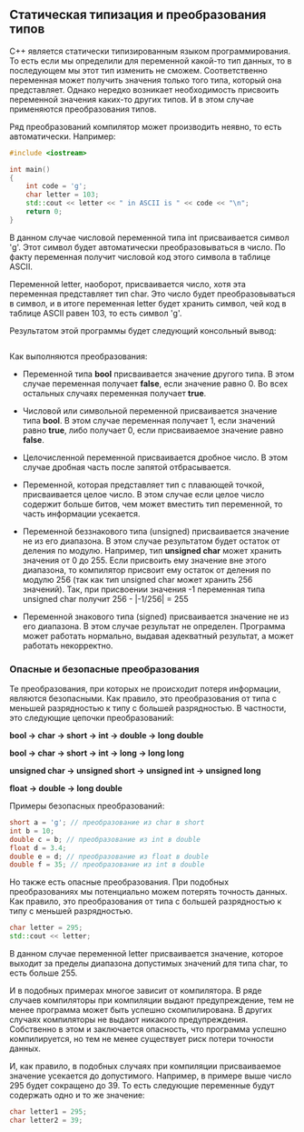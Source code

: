 ## Статическая типизация и преобразования типов

С++ является статически типизированным языком программирования. То есть если мы определили для переменной какой-то тип данных, то в 
последующем мы этот тип изменить не сможем. Соответственно переменная может получить значения только того типа, который она представляет. 
Однако нередко возникает необходимость присвоить переменной значения каких-то других типов. И в этом случае применяются преобразования типов.

Ряд преобразований компилятор может производить неявно, то есть автоматически. Например:

```cpp
#include <iostream>

int main()
{
    int code = 'g';
    char letter = 103;
    std::cout << letter << " in ASCII is " << code << "\n";
    return 0;
}
```

В данном случае числовой переменной типа int присваивается символ 'g'. Этот символ будет автоматически преобразовываться в число. По факту переменная получит 
числовой код этого символа в таблице ASCII.

Переменной letter, наоборот, присваивается число, хотя эта переменная представляет тип char. Это число будет преобразовываться в символ, и в итоге переменная 
letter будет хранить символ, чей код в таблице ASCII равен 103, то есть символ 'g'.

Результатом этой программы будет следующий консольный вывод:

```

```

Как выполняются преобразования:

- Переменной типа **bool** присваивается значение другого типа. В этом случае переменная получает **false**, если значение равно 0. Во 
всех остальных случаях переменная получает **true**.

- Числовой или символьной переменной присваивается значение типа **bool**. В этом случае переменная получает 1, если значений равно 
**true**, либо получает 0, если присваиваемое значение равно **false**.

- Целочисленной переменной присваивается дробное число. В этом случае дробная часть после запятой отбрасывается.

- Переменной, которая представляет тип с плавающей точкой, присваивается целое число. В этом случае если целое число содержит больше битов, чем может вместить тип переменной, 
то часть информации усекается.

- Переменной беззнакового типа (unsigned) присваивается значение не из его диапазона. 
В этом случае результатом будет остаток от деления по модулю. Например, тип **unsigned char** может хранить значения от 0 до 255. 
Если присвоить ему значение вне этого диапазона, то компилятор присвоит ему остаток от деления по модулю 256 (так как тип unsigned char может хранить 256 значений). 
Так, при присвоении значения -1 переменная типа unsigned char получит 256 - |-1/256| = 255

- Переменной знакового типа (signed) присваивается значение не из его диапазона. 
В этом случае результат не определен. Программа может работать нормально, выдавая адекватный результат, а может работать некорректно.

### Опасные и безопасные преобразования

Те преобразования, при которых не происходит потеря информации, являются безопасными. Как правило, это преобразования от типа с меньшей разрядностью к типу с большей разрядностью. 
В частности, это следующие цепочки преобразований:

**bool -> char -> short -> int -> double -> long double**

**bool -> char -> short -> int -> long -> long long**

**unsigned char -> unsigned short -> unsigned int -> unsigned long**

**float -> double -> long double**

Примеры безопасных преобразований:

```cpp
short a = 'g'; // преобразование из char в short
int b = 10;
double c = b; // преобразование из int в double
float d = 3.4;
double e = d; // преобразование из float в double
double f = 35; // преобразование из int в double
```

Но также есть опасные преобразования. При подобных преобразованиях мы потенциально можем потерять точность данных. 
Как правило, это преобразования от типа с большей разрядностью к типу с меньшей разрядностью.

```cpp
char letter = 295;
std::cout << letter;
```

В данном случае переменной letter присваивается значение, которое выходит за пределы диапазона допустимых значений для типа char, то есть больше 255.

И в подобных примерах многое зависит от компилятора. В ряде случаев компиляторы при компиляции выдают предупреждение, тем не менее программа 
может быть успешно скомпилирована. В других случаях компиляторы не выдают никакого предупреждения. Собственно в этом и заключается опасность, 
что программа успешно компилируется, но тем не менее существует риск потери точности данных.

И, как правило, в подобных случаях при компиляции присваиваемое значение усекается до допустимого. Например, в примере выше число 295 будет 
сокращено до 39. То есть следующие переменные будут содержать одно и то же значение:

```cpp
char letter1 = 295;
char letter2 = 39;
```

